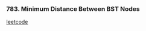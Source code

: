 ### 783. Minimum Distance Between BST Nodes

[leetcode](https://leetcode.com/problems/minimum-distance-between-bst-nodes)